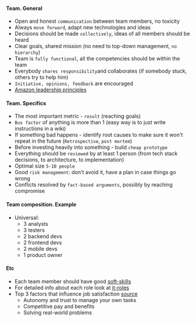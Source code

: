#### Team. General
* Open and honest `communication` between team members, no toxicity
* Always `move forward`, adapt new technologies and ideas
* Decisions should be made `collectively`, ideas of all members should be heard
* Clear goals, shared mission (no need to top-down management, `no hierarchy`)
* Team is `fully functional`, all the competencies should be within the team
* Everybody `shares responsibility`and collaborates (if somebody stuck, others try to help him)
* `Initiative, opinions, feedback` are encouraged
* [Amazon leadership principles](https://www.amazon.jobs/content/en/our-workplace/leadership-principles)

#### Team. Specifics
* The most important metric - `result` (reaching goals)
* `Bus factor` of anything is more than 1 (easy way is to just write instructions in a wiki)
* If something bad happens - identify root causes to make sure it won't repeat in the future (`Retrospective`, `post mortem`)
* Before investing heavily into something - build `cheap prototype`
* Everything should be `reviewed` by at least 1 person (from tech stack decisions, to architecture, to implementation)
* Optimal size `5-10 people`
* Good `risk management`: don't avoid it, have a plan in case things go wrong
* Conflicts resolved by `fact-based arguments`, possibly by reaching compromise

#### Team composition. Example
* Universal:
    * 3 analysts
    * 3 testers
    * 2 backend devs
    * 2 frontend devs
    * 2 mobile devs
    * 1 product owner

#### Etc
* Each team member should have good [soft-skills](soft-skills.md)
* For detailed info about each role look at [it-roles](it-roles)
* Top 3 factors that influence job satisfaction [source](https://survey.stackoverflow.co/2025/work/)
  * Autonomy and trust to manage your own tasks
  * Competitive pay and benefits
  * Solving real-world problems